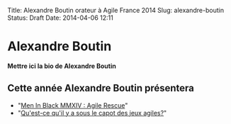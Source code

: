 Title: Alexandre Boutin orateur à Agile France 2014 
Slug: alexandre-boutin
Status: Draft
Date: 2014-04-06 12:11

# Alexandre Boutin

**Mettre ici la bio de Alexandre Boutin**
## Cette année Alexandre Boutin présentera

* "[Men In Black MMXIV : Agile Rescue](../sessions/men-in-black-mmxiv-agile-rescue.html)"
* "[Qu'est-ce qu'il y a sous le capot des jeux agiles?](../sessions/qu-est-ce-qu-il-y-a-sous-le-capot-des-jeux-agiles.html)"


